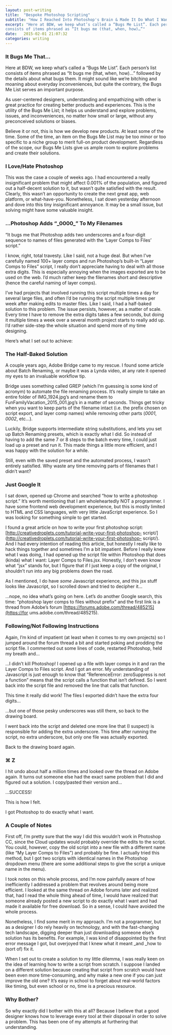 ```yaml
---
layout: post-writing
title:  "Bespoke Photoshop Scripting"
subtitle: "How I Reached Into Photoshop's Brain & Made It Do What I Want."
excerpt: "Here at BDW, we keep what’s called a “Bugs Me List”. Each person’s list
consists of items phrased as “It bugs me (that, when, how)…”"
date:   2015-02-01 21:07:32
categories: writing
---
```

### It Bugs Me That…

Here at BDW, we keep what’s called a “Bugs Me List”. Each person’s list
consists of items phrased as “It bugs me (that, when, how)…” followed by the
details about what bugs them. It might sound like we’re bitching and moaning
about everyday inconveniences, but quite the contrary, the Bugs Me List serves
an important purpose.

As user-centered designers, understanding and empathizing with other is great
practice for creating better products and experiences. This is the utility of
the Bugs Me List; it helps us understand and explore problems, issues, and
inconveniences, no matter how small or large, without any preconceived
solutions or biases.

Believe it or not, this is how we develop new products. At least some of the
time. Some of the time, an item on the Bugs Me List may be too minor or too
specific to a niche group to merit full-on product development. Regardless of
the scope, our Bugs Me Lists give us ample room to explore problems and create
their solutions.

### I Love/Hate Photoshop

This was the case a couple of weeks ago. I had encountered a really
insignificant problem that might affect 0.001% of the population, and figured
out a half-decent solution to it, but wasn’t quite satisfied with the result.
Clearly, this wasn’t an opportunity to create the next great app, web
platform, or what-have-you. Nonetheless, I sat down yesterday afternoon and
dove into this tiny insignificant annoyance. It may be a small issue, but
solving might have some valuable insight.

<h3>…Photoshop Adds &ldquo;_0000_&rdquo; To My Filenames</h3>

“It bugs me that Photoshop adds two underscores and a four-digit sequence to
names of files generated with the ‘Layer Comps to Files’ script.”

I know, right, total travesty. Like I said, not a huge deal. But when I’ve
carefully named 100+ layer comps and run Photoshop’s built-in “Layer Comps to
Files” script, I really don’t appreciate having to deal with all those extra
digits. This is especially annoying when the images exported are to be used on
the web. I’d much rather keep the filenames short and descriptive (hence the
careful naming of layer comps).

I’ve had projects that involved running this script multiple times a day for
several large files, and often I’d be running the script multiple times per
week after making edits to master files. Like I said, I had a half-baked
solution to this problem. The issue persists, however, as a matter of scale.
Every time I have to remove the extra digits takes a few seconds, but doing it
multiple times a week over a several month project starts to really add up.
I’d rather side-step the whole situation and spend more of my time designing.

Here’s what I set out to achieve:

### The Half-Baked Solution

A couple years ago, Adobe Bridge came to my rescue. I found some article about
Batch Renaming, or maybe it was a Lynda video, at any rate it opened my eyes
to an invaluable workflow tip.

Bridge uses something called GREP (which I’m guessing is some kind of acronym)
to automate the file renaming process. It’s really simple to take an entire
folder of IMG_1924.jpg’s and rename them to FunFamilyVacation_2015_001.jpg’s
in a matter of seconds. Things get tricky when you want to keep parts of the
filename intact (i.e. the prefix chosen on script export, and layer comp
names) while removing other parts (_0001_, _0002_, etc…).

Luckily, Bridge supports intermediate string substitutions, and lets you set
up Batch Renaming presets, which is exactly what I did. So instead of having
to add the same 7 or 8 steps to the batch every time, I could just load up a
preset and run it. This made things a little more efficient, and I was happy
with the solution for a while.

Still, even with the saved preset and the automated process, I wasn’t entirely
satisfied. Why waste any time removing parts of filenames that I didn’t want?

### Just Google It

I sat down, opened up Chrome and searched “how to write a photoshop script.”
It’s worth mentioning that I am wholeheartedly NOT a programmer. I have some
frontend web development experience, but this is mostly limited to HTML and
CSS languages, with very little JavaScript experience. So I was looking for
something simple to get started.

I found a great article on how to write your first photoshop script:
[http://creativedroplets.com/tutorial-write-your-first-photoshop-
script/](http://creativedroplets.com/tutorial-write-your-first-photoshop-
script/). And I had every intention of reading this article, but honestly I
really like to hack things together and sometimes I’m a bit impatient. Before
I really knew what I was doing, I had opened up the script file within
Photoshop that does (kinda) what I want: Layer Comps to Files.jsx. Honestly, I
don’t even know what “jsx” stands for, but I figure that if I just keep a copy
of the original, I shouldn’t run into any big problems down the road.

As I mentioned, I do have _some_ Javascript experience, and this jsx stuff
looks like Javascript, so I scrolled down and tried to decipher it…

…nope, no idea what’s going on here. Let’s do another Google search, this
time: “photoshop layer comps to files without prefix” and the first link is a
thread from Adobe’s forum [https://forums.adobe.com/thread/485215](https://for
ums.adobe.com/thread/485215).

### Following/Not Following Instructions

Again, I’m kind of impatient (at least when it comes to my own projects) so I
jumped around the forum thread a bit and started poking and prodding the
script file. I commented out some lines of code, restarted Photoshop, held my
breath and…

…I didn’t kill Photoshop! I opened up a file with layer comps in it and ran
the Layer Comps to Files script. And I got an error. My understanding of
Javascript is just enough to know that “ReferenceError: zeroSuppress is not a
function” means that the script calls a function that isn’t defined. So I went
back into the script file and removed the line that calls that function.

This time it really did work! The files I exported didn’t have the extra four
digits…

…but one of those pesky underscores was still there, so back to the drawing
board.

I went back into the script and deleted one more line that (I suspect) is
responsible for adding the extra underscore. This time after running the
script, no extra underscore, but only one file was actually exported.

Back to the drawing board again.

### ⌘ Z

I hit undo about half a million times and looked over the thread on Adobe
again. It turns out someone else had the exact same problem that I did and
figured out a solution. I copy/pasted their version and…

…SUCCESS!

This is how I felt.

I got Photoshop to do exactly what I want.

### A Couple of Notes

First off, I’m pretty sure that the way I did this wouldn’t work in Photoshop
CC, since the Cloud updates would probably override the edits to the script.
You could, however, copy the old script into a new file with a different name
(like “My Layer Comps to Files”) and probably be fine. I actually tried this
method, but I got two scripts with identical names in the Photoshop dropdown
menu (there are some additional steps to give the script a unique name in the
menu).

I took notes on this whole process, and I’m now painfully aware of how
inefficiently I addressed a problem that revolves around being more efficient.
I looked at the same thread on Adobe forums later and realized that, had I
read the whole thing ahead of time, I would have realized that someone already
posted a new script to do exactly what I want and had made it available for
free download. So in a sense, I could have avoided the whole process.

Nonetheless, I find some merit in my approach. I’m not a programmer, but as a
designer I do rely heavily on technology, and with the fast-changing tech
landscape, digging deeper than just downloading someone else’s solution has
its benefits. For example, I was kind of disappointed by the first error
message I got, but overjoyed that I knew what it meant _and _how to (sort of)
fix it.

When I set out to create a solution to my little dilemma, I was really keen on
the idea of learning how to write a script from scratch. I suppose I landed on
a different solution because creating that script from scratch would have been
even more time-consuming, and why make a new one if you can just improve the
old one? It’s easy in school to forget about real-world factors like timing,
but even school or no, time is a precious resource.

### Why Bother?

So why exactly did I bother with this at all? Because I believe that a good
designer knows how to leverage every tool at their disposal in order to solve
a problem. This has been one of my attempts at furthering that understanding.